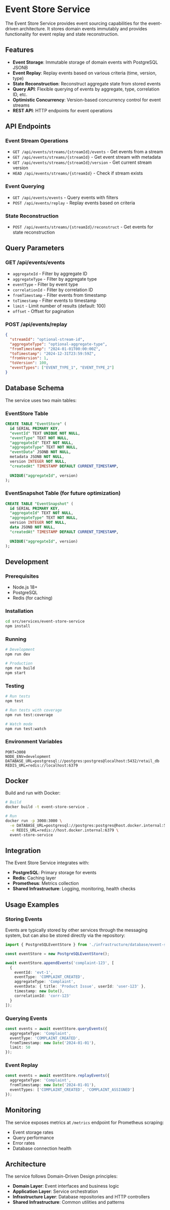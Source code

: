 # Event Store Service

The Event Store Service provides event sourcing capabilities for the event-driven architecture. It stores domain events immutably and provides functionality for event replay and state reconstruction.

## Features

- **Event Storage**: Immutable storage of domain events with PostgreSQL JSONB
- **Event Replay**: Replay events based on various criteria (time, version, type)
- **State Reconstruction**: Reconstruct aggregate state from stored events
- **Query API**: Flexible querying of events by aggregate, type, correlation ID, etc.
- **Optimistic Concurrency**: Version-based concurrency control for event streams
- **REST API**: HTTP endpoints for event operations

## API Endpoints

### Event Stream Operations

- `GET /api/events/streams/{streamId}/events` - Get events from a stream
- `GET /api/events/streams/{streamId}` - Get event stream with metadata
- `GET /api/events/streams/{streamId}/version` - Get current stream version
- `HEAD /api/events/streams/{streamId}` - Check if stream exists

### Event Querying

- `GET /api/events/events` - Query events with filters
- `POST /api/events/replay` - Replay events based on criteria

### State Reconstruction

- `POST /api/events/streams/{streamId}/reconstruct` - Get events for state reconstruction

## Query Parameters

### GET /api/events/events

- `aggregateId` - Filter by aggregate ID
- `aggregateType` - Filter by aggregate type
- `eventType` - Filter by event type
- `correlationId` - Filter by correlation ID
- `fromTimestamp` - Filter events from timestamp
- `toTimestamp` - Filter events to timestamp
- `limit` - Limit number of results (default: 100)
- `offset` - Offset for pagination

### POST /api/events/replay

```json
{
  "streamId": "optional-stream-id",
  "aggregateType": "optional-aggregate-type",
  "fromTimestamp": "2024-01-01T00:00:00Z",
  "toTimestamp": "2024-12-31T23:59:59Z",
  "fromVersion": 1,
  "toVersion": 100,
  "eventTypes": ["EVENT_TYPE_1", "EVENT_TYPE_2"]
}
```

## Database Schema

The service uses two main tables:

### EventStore Table

```sql
CREATE TABLE "EventStore" (
  id SERIAL PRIMARY KEY,
  "eventId" TEXT UNIQUE NOT NULL,
  "eventType" TEXT NOT NULL,
  "aggregateId" TEXT NOT NULL,
  "aggregateType" TEXT NOT NULL,
  "eventData" JSONB NOT NULL,
  metadata JSONB NOT NULL,
  version INTEGER NOT NULL,
  "createdAt" TIMESTAMP DEFAULT CURRENT_TIMESTAMP,
  
  UNIQUE("aggregateId", version)
);
```

### EventSnapshot Table (for future optimization)

```sql
CREATE TABLE "EventSnapshot" (
  id SERIAL PRIMARY KEY,
  "aggregateId" TEXT NOT NULL,
  "aggregateType" TEXT NOT NULL,
  version INTEGER NOT NULL,
  data JSONB NOT NULL,
  "createdAt" TIMESTAMP DEFAULT CURRENT_TIMESTAMP,
  
  UNIQUE("aggregateId", version)
);
```

## Development

### Prerequisites

- Node.js 18+
- PostgreSQL
- Redis (for caching)

### Installation

```bash
cd src/services/event-store-service
npm install
```

### Running

```bash
# Development
npm run dev

# Production
npm run build
npm start
```

### Testing

```bash
# Run tests
npm test

# Run tests with coverage
npm run test:coverage

# Watch mode
npm run test:watch
```

### Environment Variables

```env
PORT=3008
NODE_ENV=development
DATABASE_URL=postgresql://postgres:postgres@localhost:5432/retail_db
REDIS_URL=redis://localhost:6379
```

## Docker

Build and run with Docker:

```bash
# Build
docker build -t event-store-service .

# Run
docker run -p 3008:3000 \
  -e DATABASE_URL=postgresql://postgres:postgres@host.docker.internal:5432/retail_db \
  -e REDIS_URL=redis://host.docker.internal:6379 \
  event-store-service
```

## Integration

The Event Store Service integrates with:

- **PostgreSQL**: Primary storage for events
- **Redis**: Caching layer
- **Prometheus**: Metrics collection
- **Shared Infrastructure**: Logging, monitoring, health checks

## Usage Examples

### Storing Events

Events are typically stored by other services through the messaging system, but can also be stored directly via the repository:

```typescript
import { PostgreSQLEventStore } from './infrastructure/database/event-store.repository';

const eventStore = new PostgreSQLEventStore();

await eventStore.appendEvents('complaint-123', [
  {
    eventId: 'evt-1',
    eventType: 'COMPLAINT_CREATED',
    aggregateType: 'Complaint',
    eventData: { title: 'Product Issue', userId: 'user-123' },
    timestamp: new Date(),
    correlationId: 'corr-123'
  }
]);
```

### Querying Events

```typescript
const events = await eventStore.queryEvents({
  aggregateType: 'Complaint',
  eventType: 'COMPLAINT_CREATED',
  fromTimestamp: new Date('2024-01-01'),
  limit: 50
});
```

### Event Replay

```typescript
const events = await eventStore.replayEvents({
  aggregateType: 'Complaint',
  fromTimestamp: new Date('2024-01-01'),
  eventTypes: ['COMPLAINT_CREATED', 'COMPLAINT_ASSIGNED']
});
```

## Monitoring

The service exposes metrics at `/metrics` endpoint for Prometheus scraping:

- Event storage rates
- Query performance
- Error rates
- Database connection health

## Architecture

The service follows Domain-Driven Design principles:

- **Domain Layer**: Event interfaces and business logic
- **Application Layer**: Service orchestration
- **Infrastructure Layer**: Database repositories and HTTP controllers
- **Shared Infrastructure**: Common utilities and patterns